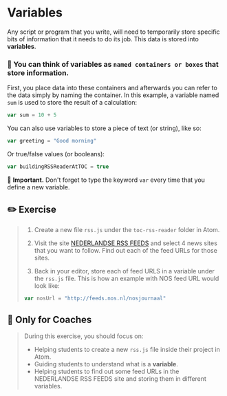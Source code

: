 # Variables

Any script or program that you write, will need to temporarily store specific bits of information that it needs to do its job. This data is stored into **variables**.

### 🌟 You can think of variables as `named containers or boxes` that store information.

First, you place data into these containers and afterwards you can refer to the data simply by naming the container. In this example, a variable named `sum` is used to store the result of a calculation:

```javascript
var sum = 10 + 5
```

You can also use variables to store a piece of text (or string), like so:

```javascript
var greeting = "Good morning"
```

Or true/false values (or booleans):

```javascript
var buildingRSSReaderAtTOC = true
```

📍 **Important.** Don't forget to type the keyword `var` every time that you define a new variable.





## ✏️ Exercise

> 1. Create a new file `rss.js` under the `toc-rss-reader` folder in Atom.
>
> 2. Visit the site [NEDERLANDSE RSS FEEDS](http://www.nationalemediasite.nl/rss-feeds.php) and select 4 news sites that you want to follow. Find out each of the feed URLs for those sites.
>
> 3. Back in your editor, store each of feed URLS in a variable under the `rss.js` file. This is how an example with NOS feed URL would look like:
>
>   ```javascript
>   var nosUrl = "http://feeds.nos.nl/nosjournaal"
>   ```

## 🎩 Only for Coaches

> During this exercise, you should focus on:
>
> + Helping students to create a new `rss.js` file inside their project in Atom.
> + Guiding students to understand what is a **variable**.
> + Helping students to find out some feed URLs in the NEDERLANDSE RSS FEEDS site and storing them in different variables.
